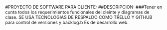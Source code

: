 #PROYECTO DE SOFTWARE PARA CLIENTE:
##DESCRIPCION:
###Tener en cunta todos los requerimientos funcionales del cleinte y diagramas de clase. SE USA TECNOLOGIAS DE RESPALDO COMO TRELLO Y GITHUB para control de versiones y backlog.b Es de desarrollo web.
